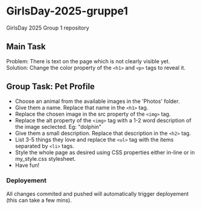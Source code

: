 
# GirlsDay-2025-gruppe1

GirlsDay 2025 Group 1 repository


## Main Task

Problem: There is text on the page which is not clearly visible yet.<br>
Solution: Change the color property of the `<h1>` and `<p>` tags to reveal it.


## Group Task: Pet Profile

- Choose an animal from the available images in the 'Photos' folder.
- Give them a name. Replace that name in the `<h1>` tag.
- Replace the chosen image in the src property of the `<img>` tag.
- Replace the alt property of the `<img>` tag with a 1-2 word description of the image seclected. Eg: "dolphin"
- Give them a small description. Replace that description in the `<h2>` tag.
- List 3-5 things they love and replace the `<ul>` tag with the items separated by `<li>` tags.
- Style the whole page as desired using CSS properties either in-line or in my_style.css stylesheet.
- Have fun!


### Deployement

All changes commited and pushed will automatically trigger deployement (this can take a few mins).
